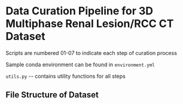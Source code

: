 # Data Curation Pipeline for 3D Multiphase Renal Lesion/RCC CT Dataset

Scripts are numbered 01-07 to indicate each step of curation process

Sample conda environment can be found in `environment.yml`

`utils.py` -- contains utility functions for all steps

## File Structure of Dataset